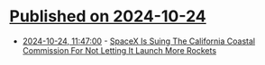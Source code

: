 # [Published on 2024-10-24](index.md)

* [2024-10-24, 11:47:00](https://soylentnews.org/article.pl?sid=24/10/23/1228215&from=rss) - [SpaceX Is Suing The California Coastal Commission For Not Letting It Launch More Rockets](https://soylentnews.org/article.pl?sid=24/10/23/1228215&from=rss)
